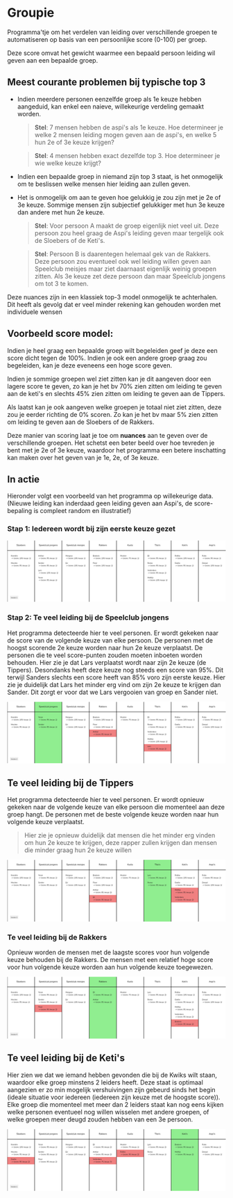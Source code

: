 # Groupie

Programma'tje om het verdelen van leiding over verschillende groepen te automatiseren op basis van een persoonlijke score (0-100) per groep.

Deze score omvat het gewicht waarmee een bepaald persoon leiding wil geven aan een bepaalde groep.

## Meest courante problemen bij typische top 3

- Indien meerdere personen eenzelfde groep als 1e keuze hebben aangeduid, kan enkel een naieve, willekeurige verdeling gemaakt worden.

  > **Stel**: 7 mensen hebben de aspi's als 1e keuze. Hoe determineer je welke 2 mensen leiding mogen geven aan de aspi's, en welke 5 hun 2e of 3e keuze krijgen?

  > **Stel**: 4 mensen hebben exact dezelfde top 3. Hoe determineer je wie welke keuze krijgt?

- Indien een bepaalde groep in niemand zijn top 3 staat, is het onmogelijk om te beslissen welke mensen hier leiding aan zullen geven.

- Het is onmogelijk om aan te geven hoe gelukkig je zou zijn met je 2e of 3e keuze. Sommige mensen zijn subjectief gelukkiger met hun 3e keuze dan andere met hun 2e keuze.

  > **Stel**: Voor persoon A maakt de groep eigenlijk niet veel uit. Deze persoon zou heel graag de Aspi's leiding geven maar tergelijk ook de Sloebers of de Keti's.

  > **Stel**: Persoon B is daarentegen helemaal gek van de Rakkers. Deze persoon zou eventueel ook wel leiding willen geven aan Speelclub meisjes maar ziet daarnaast eigenlijk weinig groepen zitten. Als 3e keuze zet deze persoon dan maar Speelclub jongens om tot 3 te komen.

Deze nuances zijn in een klassiek top-3 model onmogelijk te achterhalen. Dit heeft als gevolg dat er veel minder rekening kan gehouden worden met individuele wensen

## Voorbeeld score model:

Indien je heel graag een bepaalde groep wilt begeleiden geef je deze een score dicht tegen de 100%. Indien je ook een andere groep graag zou begeleiden, kan je deze eveneens een hoge score geven.

Indien je sommige groepen wel ziet zitten kan je dit aangeven door een lagere score te geven, zo kan je het bv 70% zien zitten om leiding te geven aan de keti's en slechts 45% zien zitten om leiding te geven aan de Tippers.

Als laatst kan je ook aangeven welke groepen je totaal niet ziet zitten, deze zou je eerder richting de 0% scoren. Zo kan je het bv maar 5% zien zitten om leiding te geven aan de Sloebers of de Rakkers.

Deze manier van scoring laat je toe om **nuances** aan te geven over de verschillende groepen. Het schetst een beter beeld over hoe tevreden je bent met je 2e of 3e keuze, waardoor het programma een betere inschatting kan maken over het geven van je 1e, 2e, of 3e keuze.

## In actie

Hieronder volgt een voorbeeld van het programma op willekeurige data. (Nieuwe leiding kan inderdaad geen leiding geven aan Aspi's, de score-bepaling is compleet random en illustratief)

### Stap 1: Iedereen wordt bij zijn eerste keuze gezet

![Iteratie 1](./example/Iteratie_1.png)

### Stap 2: Te veel leiding bij de Speelclub jongens

Het programma detecteerde hier te veel personen. Er wordt gekeken naar de score van de volgende keuze van elke persoon. De personen met de hoogst scorende 2e keuze worden naar hun 2e keuze verplaatst. De personen die te veel score-punten zouden moeten inboeten worden behouden. Hier zie je dat Lars verplaatst wordt naar zijn 2e keuze (de Tippers). Desondanks heeft deze keuze nog steeds een score van 95%. Dit terwijl Sanders slechts een score heeft van 85% voro zijn eerste keuze. Hier zie je duidelijk dat Lars het minder erg vind om zijn 2e keuze te krijgen dan Sander. Dit zorgt er voor dat we Lars vergooien van groep en Sander niet.

![Iteratie 2](./example/Iteratie_2.png)

## Te veel leiding bij de Tippers

Het programma detecteerde hier te veel personen. Er wordt opnieuw gekeken naar de volgende keuze van elke persoon die momenteel aan deze groep hangt. De personen met de beste volgende keuze worden naar hun volgende keuze verplaatst.

> Hier zie je opnieuw duidelijk dat mensen die het minder erg vinden om hun 2e keuze te krijgen, deze rapper zullen krijgen dan mensen die minder graag hun 2e keuze willen

![Iteratie 3](./example/Iteratie_3.png)

### Te veel leiding bij de Rakkers

Opnieuw worden de mensen met de laagste scores voor hun volgende keuze behouden bij de Rakkers. De mensen met een relatief hoge score voor hun volgende keuze worden aan hun volgende keuze toegewezen.

![Iteratie 4](./example/Iteratie_4.png)

## Te veel leiding bij de Keti's

Hier zien we dat we iemand hebben gevonden die bij de Kwiks wilt staan, waardoor elke groep minstens 2 leiders heeft. Deze staat is optimaal aangezien er zo min mogelijk vershuivingen zijn gebeurd sinds het begin (ideale situatie voor iedereen (iedereen zijn keuze met de hoogste score)). Elke groep die momenteel met meer dan 2 leiders staat kan nog eens kijken welke personen eventueel nog willen wisselen met andere groepen, of welke groepen meer deugd zouden hebben van een 3e persoon.

![Iteratie 5](./example/Iteratie_5.png)
